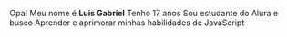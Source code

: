Opa!
Meu nome é **Luis Gabriel**
Tenho 17 anos
Sou estudante do Alura e busco Aprender e aprimorar minhas habilidades de JavaScript
